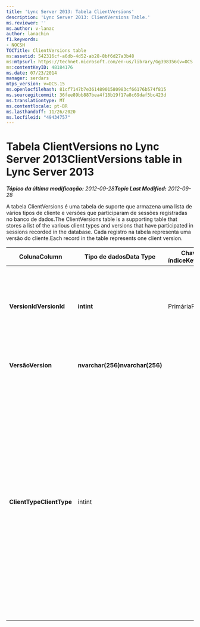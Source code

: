 ```yaml
---
title: 'Lync Server 2013: Tabela ClientVersions'
description: 'Lync Server 2013: ClientVersions Table.'
ms.reviewer: ''
ms.author: v-lanac
author: lanachin
f1.keywords:
- NOCSH
TOCTitle: ClientVersions table
ms:assetid: 542316cf-a6db-4d52-ab28-8bf6d27a3b48
ms:mtpsurl: https://technet.microsoft.com/en-us/library/Gg398356(v=OCS.15)
ms:contentKeyID: 48184176
ms.date: 07/23/2014
manager: serdars
mtps_version: v=OCS.15
ms.openlocfilehash: 81cf7147b7e36148901580983cf66176b574f815
ms.sourcegitcommit: 36fee89bb887bea4f18b19f17a8c69daf5bc423d
ms.translationtype: MT
ms.contentlocale: pt-BR
ms.lasthandoff: 11/26/2020
ms.locfileid: "49434757"
---
```

# <a name="clientversions-table-in-lync-server-2013"></a><span data-ttu-id="1ea30-103">Tabela ClientVersions no Lync Server 2013</span><span class="sxs-lookup"><span data-stu-id="1ea30-103">ClientVersions table in Lync Server 2013</span></span>

<div data-xmlns="http://www.w3.org/1999/xhtml">

<div class="topic" data-xmlns="http://www.w3.org/1999/xhtml" data-msxsl="urn:schemas-microsoft-com:xslt" data-cs="https://msdn.microsoft.com/">

<div data-asp="https://msdn2.microsoft.com/asp">



</div>

<div id="mainSection">

<div id="mainBody"><span data-ttu-id="1ea30-104">

<span> </span></span><span class="sxs-lookup"><span data-stu-id="1ea30-104">

<span> </span></span></span>

<span data-ttu-id="1ea30-105">_**Tópico da última modificação:** 2012-09-28_</span><span class="sxs-lookup"><span data-stu-id="1ea30-105">_**Topic Last Modified:** 2012-09-28_</span></span>

<span data-ttu-id="1ea30-106">A tabela ClientVersions é uma tabela de suporte que armazena uma lista de vários tipos de cliente e versões que participaram de sessões registradas no banco de dados.</span><span class="sxs-lookup"><span data-stu-id="1ea30-106">The ClientVersions table is a supporting table that stores a list of the various client types and versions that have participated in sessions recorded in the database.</span></span> <span data-ttu-id="1ea30-107">Cada registro na tabela representa uma versão do cliente.</span><span class="sxs-lookup"><span data-stu-id="1ea30-107">Each record in the table represents one client version.</span></span>


<table>
<colgroup>
<col style="width: 25%" />
<col style="width: 25%" />
<col style="width: 25%" />
<col style="width: 25%" />
</colgroup>
<thead>
<tr class="header">
<th><span data-ttu-id="1ea30-108">Coluna</span><span class="sxs-lookup"><span data-stu-id="1ea30-108">Column</span></span></th>
<th><span data-ttu-id="1ea30-109">Tipo de dados</span><span class="sxs-lookup"><span data-stu-id="1ea30-109">Data Type</span></span></th>
<th><span data-ttu-id="1ea30-110">Chave/índice</span><span class="sxs-lookup"><span data-stu-id="1ea30-110">Key/Index</span></span></th>
<th><span data-ttu-id="1ea30-111">Detalhes</span><span class="sxs-lookup"><span data-stu-id="1ea30-111">Details</span></span></th>
</tr>
</thead>
<tbody>
<tr class="odd">
<td><p><span data-ttu-id="1ea30-112"><strong>VersionId</strong></span><span class="sxs-lookup"><span data-stu-id="1ea30-112"><strong>VersionId</strong></span></span></p></td>
<td><p><span data-ttu-id="1ea30-113"><strong>int</strong></span><span class="sxs-lookup"><span data-stu-id="1ea30-113"><strong>int</strong></span></span></p></td>
<td><p><span data-ttu-id="1ea30-114">Primária</span><span class="sxs-lookup"><span data-stu-id="1ea30-114">Primary</span></span></p></td>
<td><p><span data-ttu-id="1ea30-115">Número exclusivo que identifica esse tipo de cliente e a versão.</span><span class="sxs-lookup"><span data-stu-id="1ea30-115">Unique number identifying this client type and version.</span></span></p></td>
</tr>
<tr class="even">
<td><p><span data-ttu-id="1ea30-116"><strong>Versão</strong></span><span class="sxs-lookup"><span data-stu-id="1ea30-116"><strong>Version</strong></span></span></p></td>
<td><p><span data-ttu-id="1ea30-117"><strong>nvarchar(256)</strong></span><span class="sxs-lookup"><span data-stu-id="1ea30-117"><strong>nvarchar(256)</strong></span></span></p></td>
<td></td>
<td><p><span data-ttu-id="1ea30-118">Nome da versão.</span><span class="sxs-lookup"><span data-stu-id="1ea30-118">Version name.</span></span></p></td>
</tr>
<tr class="odd">
<td><p><span data-ttu-id="1ea30-119"><strong>ClientType</strong></span><span class="sxs-lookup"><span data-stu-id="1ea30-119"><strong>ClientType</strong></span></span></p></td>
<td><p><span data-ttu-id="1ea30-120">int</span><span class="sxs-lookup"><span data-stu-id="1ea30-120">int</span></span></p></td>
<td></td>
<td><p><span data-ttu-id="1ea30-121">Especifica o tipo de cliente usado na sessão.</span><span class="sxs-lookup"><span data-stu-id="1ea30-121">Specifies the type of client used in the session.</span></span> <span data-ttu-id="1ea30-122">Consulte a <a href="lync-server-2013-useragentdef-table.md">tabela UserAgentDef no Lync Server 2013</a> para obter mais informações.</span><span class="sxs-lookup"><span data-stu-id="1ea30-122">See the <a href="lync-server-2013-useragentdef-table.md">UserAgentDef table in Lync Server 2013</a> for more information.</span></span></p>
<p><span data-ttu-id="1ea30-123">Este campo foi apresentado no Microsoft Lync Server 2013.</span><span class="sxs-lookup"><span data-stu-id="1ea30-123">This field was introduced in Microsoft Lync Server 2013.</span></span></p></td>
</tr>
</tbody>
</table><span data-ttu-id="1ea30-124">


</div>

<span> </span>

</div>

</div>

</span><span class="sxs-lookup"><span data-stu-id="1ea30-124">


</div>

<span> </span>

</div>

</div>

</span></span></div>

